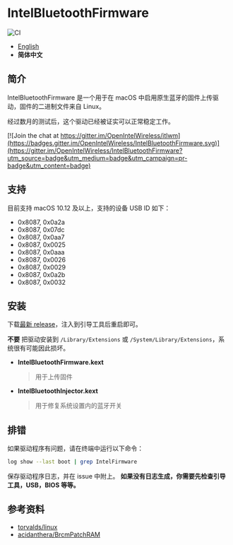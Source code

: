 # IntelBluetoothFirmware

![CI](https://github.com/OpenIntelWireless/IntelBluetoothFirmware/workflows/CI/badge.svg)

- [English](/README.md)
- **简体中文**

## 简介

IntelBluetoothFirmware 是一个用于在 macOS 中启用原生蓝牙的固件上传驱动，固件的二进制文件来自 Linux。

经过数月的测试后，这个驱动已经被证实可以正常稳定工作。

[![Join the chat at https://gitter.im/OpenIntelWireless/itlwm](https://badges.gitter.im/OpenIntelWireless/IntelBluetoothFirmware.svg)](https://gitter.im/OpenIntelWireless/IntelBluetoothFirmware?utm_source=badge&utm_medium=badge&utm_campaign=pr-badge&utm_content=badge)

## 支持

目前支持 macOS 10.12 及以上，支持的设备 USB ID 如下：

- 0x8087, 0x0a2a
- 0x8087, 0x07dc
- 0x8087, 0x0aa7
- 0x8087, 0x0025
- 0x8087, 0x0aaa
- 0x8087, 0x0026
- 0x8087, 0x0029
- 0x8087, 0x0a2b
- 0x8087, 0x0032

## 安装

下载[最新 release](https://github.com/zxystd/IntelBluetoothFirmware/releases/latest)，注入到引导工具后重启即可。

**不要** 把驱动安装到 `/Library/Extensions` 或 `/System/Library/Extensions`，系统很有可能因此损坏。

- **IntelBluetoothFirmware.kext**
  > 用于上传固件
- **IntelBluetoothInjector.kext**
  > 用于修复系统设置内的蓝牙开关

## 排错

如果驱动程序有问题，请在终端中运行以下命令：

```sh
log show --last boot | grep IntelFirmware
```

保存驱动程序日志，并在 issue 中附上。 **如果没有日志生成，你需要先检查引导工具，USB，BIOS 等等。**

## 参考资料

- [torvalds/linux](https://github.com/torvalds/linux)
- [acidanthera/BrcmPatchRAM](https://github.com/acidanthera/BrcmPatchRAM)
